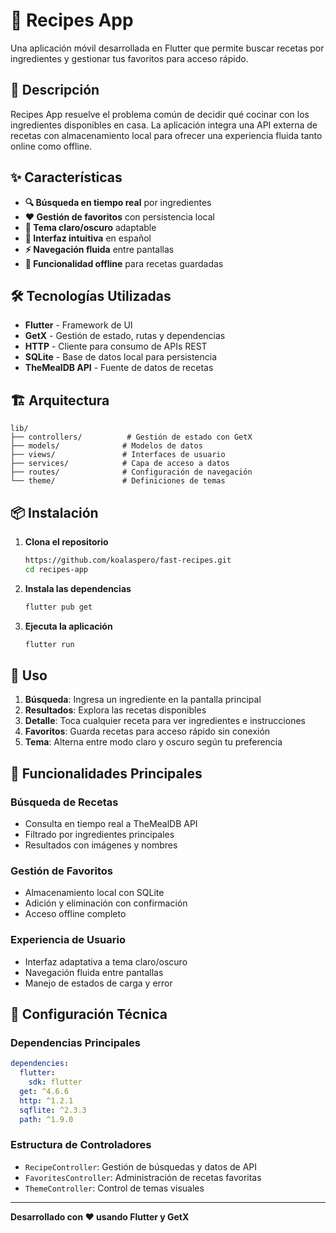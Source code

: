 # 🍳 Recipes App

Una aplicación móvil desarrollada en Flutter que permite buscar recetas por ingredientes y gestionar tus favoritos para acceso rápido.

## 📱 Descripción

Recipes App resuelve el problema común de decidir qué cocinar con los ingredientes disponibles en casa. La aplicación integra una API externa de recetas con almacenamiento local para ofrecer una experiencia fluida tanto online como offline.

## ✨ Características

- **🔍 Búsqueda en tiempo real** por ingredientes
- **❤️ Gestión de favoritos** con persistencia local
- **🌙 Tema claro/oscuro** adaptable
- **📱 Interfaz intuitiva** en español
- **⚡ Navegación fluida** entre pantallas
- **💾 Funcionalidad offline** para recetas guardadas

## 🛠️ Tecnologías Utilizadas

- **Flutter** - Framework de UI
- **GetX** - Gestión de estado, rutas y dependencias
- **HTTP** - Cliente para consumo de APIs REST
- **SQLite** - Base de datos local para persistencia
- **TheMealDB API** - Fuente de datos de recetas

## 🏗️ Arquitectura

```
lib/
├── controllers/          # Gestión de estado con GetX
├── models/              # Modelos de datos
├── views/               # Interfaces de usuario
├── services/            # Capa de acceso a datos
├── routes/              # Configuración de navegación
└── theme/               # Definiciones de temas
```

## 📦 Instalación

1. **Clona el repositorio**
   ```bash
   https://github.com/koalaspero/fast-recipes.git
   cd recipes-app
   ```

2. **Instala las dependencias**
   ```bash
   flutter pub get
   ```

3. **Ejecuta la aplicación**
   ```bash
   flutter run
   ```

## 🚀 Uso

1. **Búsqueda**: Ingresa un ingrediente en la pantalla principal
2. **Resultados**: Explora las recetas disponibles
3. **Detalle**: Toca cualquier receta para ver ingredientes e instrucciones
4. **Favoritos**: Guarda recetas para acceso rápido sin conexión
5. **Tema**: Alterna entre modo claro y oscuro según tu preferencia

## 🎯 Funcionalidades Principales

### Búsqueda de Recetas
- Consulta en tiempo real a TheMealDB API
- Filtrado por ingredientes principales
- Resultados con imágenes y nombres

### Gestión de Favoritos
- Almacenamiento local con SQLite
- Adición y eliminación con confirmación
- Acceso offline completo

### Experiencia de Usuario
- Interfaz adaptativa a tema claro/oscuro
- Navegación fluida entre pantallas
- Manejo de estados de carga y error

## 🔧 Configuración Técnica

### Dependencias Principales
```yaml
dependencies:
  flutter:
    sdk: flutter
  get: ^4.6.6
  http: ^1.2.1
  sqflite: ^2.3.3
  path: ^1.9.0
```

### Estructura de Controladores
- `RecipeController`: Gestión de búsquedas y datos de API
- `FavoritesController`: Administración de recetas favoritas
- `ThemeController`: Control de temas visuales

---

**Desarrollado con ❤️ usando Flutter y GetX**